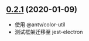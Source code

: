 ## [0.2.1](https://github.com/antvis/attr/compare/0.1.2...0.2.1) (2020-01-09)

- 使用 @antv/color-util
- 测试框架迁移至 jest-electron
